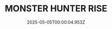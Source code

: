 ---
title: "MONSTER HUNTER RISE"
id: 1446780
date: 2025-05-05T00:00:04.953Z
link: games/steam/recent/monster-hunter-rise
image: http://media.steampowered.com/steamcommunity/public/images/apps/1446780/560dd364b52075b783424961a43c01f9b69fde15.jpg
playtime_2weeks: 2594
playtime_forever: 8311
playtime_windows_forever: 0
playtime_mac_forever: 0
playtime_linux_forever: 8311
playtime_deck_forever: 8311
---